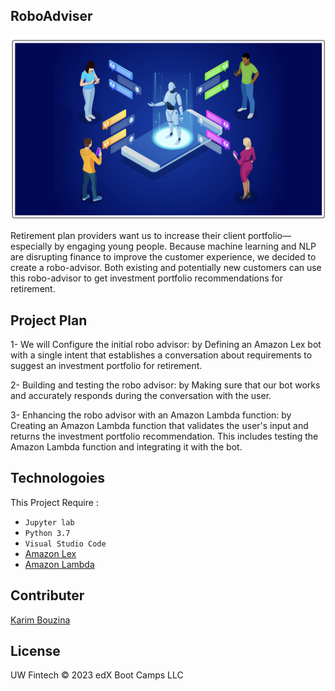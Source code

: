 ## RoboAdviser 
![](images/RoboAdviser.png)

Retirement plan providers want us to increase their client portfolio—especially by engaging young people. Because machine learning and NLP are disrupting finance to improve the customer experience, we decided to create a robo-advisor. Both existing and potentially new customers can use this robo-advisor to get investment portfolio recommendations for retirement.

## Project Plan 


1- We will Configure the initial robo advisor: by Defining an Amazon Lex bot with a single intent that establishes a conversation about requirements to suggest an investment portfolio for retirement.

2- Building and testing the robo advisor: by Making sure that our bot works and accurately responds during the conversation with the user.

3- Enhancing the robo advisor with an Amazon Lambda function: by Creating an Amazon Lambda function that validates the user's input and returns the investment portfolio recommendation. This includes testing the Amazon Lambda function and integrating it with the bot.

## Technologoies 

This Project Require :
- `Jupyter lab` 
- `Python 3.7`
- `Visual Studio Code`
- [Amazon Lex](https://docs.aws.amazon.com/lex/latest/dg/what-is.html)
- [Amazon Lambda](https://docs.aws.amazon.com/lambda/latest/dg/welcome.html)

## Contributer

[ Karim Bouzina ](https://www.linkedin.com/in/karim-bouzina-574348244/)

## License 

UW Fintech
© 2023 edX Boot Camps LLC
